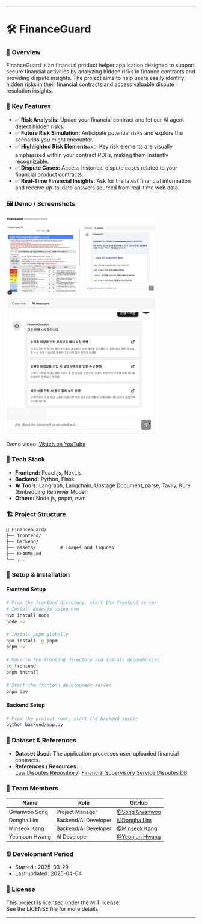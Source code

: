 
---

# 🛠️ FinanceGuard

### 📌 Overview
FinanceGuard is an financial product helper application designed to support secure financial activities by analyzing hidden risks in finance contracts and providing dispute insights. The project aims to help users easily identify hidden risks in their financial contracts and access valuable dispute resolution insights.

### 🚀 Key Features
- ✅ **Risk Analyslis:** Upoad your financial contract and let our AI agent detect hidden risks. 
- ✅ **Future Risk Simulation:** Anticipate potential risks and explore the scenarios you might encounter.
- ✅ **Highlighted Risk Elements:** 👉 Key risk elements are visually emphasized within your contract PDFs, making them instantly recognizable.
- ✅ **Dispute Cases:** Access historical dispute cases related to your financial product contracts.
- ✅ **Real-Time Financial Insights:** Ask for the latest financial information and receive up-to-date answers sourced from real-time web data.


### 🖼️ Demo / Screenshots
<img src="./fig_main.png" alt="FinanceGuard Main" width="400" />
<img src="./fig_dispute_cases.png" alt="FinanceGuard Disputes" width="400" />


Demo video: [Watch on YouTube](https://youtu.be/2wOQsErrCi4)

### 🧩 Tech Stack
- **Frontend:** React.js, Next.js
- **Backend:** Python, Flask
- **AI Tools:** Langraph, Langchain, Upstage Document_parse, Tavily, Kure (Embedding Retriever Model)
- **Others:** Node.js, pnpm, nvm

### 🏗️ Project Structure
```
📁 FinanceGuard/
├── frontend/
├── backend/
├── assets/         # Images and figures
├── README.md
└── ...
```

### 🔧 Setup & Installation

#### Frontend Setup
```bash
# From the frontend directory, start the frontend server
# Install Node.js using nvm
nvm install node
node -v

# Install pnpm globally
npm install -g pnpm
pnpm -v

# Move to the frontend directory and install dependencies
cd frontend
pnpm install

# Start the frontend development server
pnpm dev
```

#### Backend Setup
```bash
# From the project root, start the backend server
python backend/app.py
```

### 📁 Dataset & References
- **Dataset Used:** The application processes user-uploaded financial contracts.
- **References / Resources:**  
  [Law Disputes Repositiory](https://www.aihub.or.kr/aihubdata/data/view.do?currMenu=&topMenu=&aihubDataSe=data&dataSetSn=71610 ))
  [Financial Supervisory Service Disputes DB](https://www.fss.or.kr/fss/job/fvsttPrcdnt/list.do?menuNo=200179)
  
  
### 🙌 Team Members

| Name           | Role                            | GitHub                                             |
|--------------  |-----------------------------    |----------------------------------------------------|
| Gwanwoo Song   | Project Manager                 | [@Song Gwanwoo](https://github.com/longway13)      |
| Dongha Lim     | Backend/AI Developer            | [@Dongha Lim](https://github.com/donghalim7)       |
| Minseok Kang   | Backend/AI Developer            | [@Minseok Kang](https://github.com/k5911839)       |
| Yeonjoon Hwang | AI Developer                    | [@Yeonjun Hwang](https://github.com/HwangYeonjun01)|

### ⏰ Development Period
- Started     : 2025-03-29
- Last updated: 2025-04-04

### 📄 License
This project is licensed under the [MIT license](https://opensource.org/licenses/MIT).  
See the LICENSE file for more details.



---
